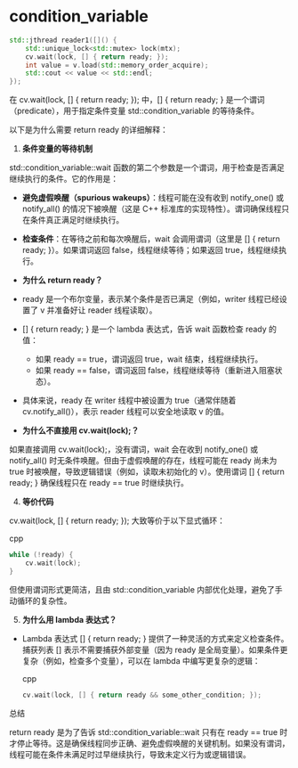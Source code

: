 # condition_variable

```C++
std::jthread reader1([]() {
    std::unique_lock<std::mutex> lock(mtx);
    cv.wait(lock, [] { return ready; });
    int value = v.load(std::memory_order_acquire);
    std::cout << value << std::endl;
});
```



在 cv.wait(lock, [] { return ready; }); 中，[] { return ready; } 是一个谓词（predicate），用于指定条件变量 std::condition_variable 的等待条件。

以下是为什么需要 return ready 的详细解释：

1. **条件变量的等待机制**

std::condition_variable::wait 函数的第二个参数是一个谓词，用于检查是否满足继续执行的条件。它的作用是：

- **避免虚假唤醒（spurious wakeups）**：线程可能在没有收到 notify_one() 或 notify_all() 的情况下被唤醒（这是 C++ 标准库的实现特性）。谓词确保线程只在条件真正满足时继续执行。
- **检查条件**：在等待之前和每次唤醒后，wait 会调用谓词（这里是 [] { return ready; }）。如果谓词返回 false，线程继续等待；如果返回 true，线程继续执行。
- **为什么 return ready？**

- ready 是一个布尔变量，表示某个条件是否已满足（例如，writer 线程已经设置了 v 并准备好让 reader 线程读取）。
- [] { return ready; } 是一个 lambda 表达式，告诉 wait 函数检查 ready 的值：
  - 如果 ready == true，谓词返回 true，wait 结束，线程继续执行。
  - 如果 ready == false，谓词返回 false，线程继续等待（重新进入阻塞状态）。
- 具体来说，ready 在 writer 线程中被设置为 true（通常伴随着 cv.notify_all()），表示 reader 线程可以安全地读取 v 的值。
- **为什么不直接用 cv.wait(lock);？**

如果直接调用 cv.wait(lock);，没有谓词，wait 会在收到 notify_one() 或 notify_all() 时无条件唤醒。但由于虚假唤醒的存在，线程可能在 ready 尚未为 true 时被唤醒，导致逻辑错误（例如，读取未初始化的 v）。使用谓词 [] { return ready; } 确保线程只在 ready == true 时继续执行。

4. **等价代码**

cv.wait(lock, [] { return ready; }); 大致等价于以下显式循环：

cpp

```cpp
while (!ready) {
    cv.wait(lock);
}
```

但使用谓词形式更简洁，且由 std::condition_variable 内部优化处理，避免了手动循环的复杂性。

5. **为什么用 lambda 表达式？**

- Lambda 表达式 [] { return ready; } 提供了一种灵活的方式来定义检查条件。捕获列表 [] 表示不需要捕获外部变量（因为 ready 是全局变量）。如果条件更复杂（例如，检查多个变量），可以在 lambda 中编写更复杂的逻辑：

  cpp

  ```cpp
  cv.wait(lock, [] { return ready && some_other_condition; });
  ```

总结

return ready 是为了告诉 std::condition_variable::wait 只有在 ready == true 时才停止等待。这是确保线程同步正确、避免虚假唤醒的关键机制。如果没有谓词，线程可能在条件未满足时过早继续执行，导致未定义行为或逻辑错误。